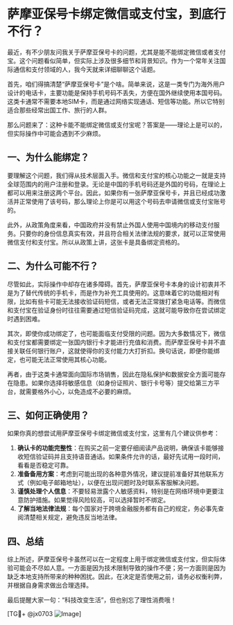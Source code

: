 # 萨摩亚保号卡绑定微信或支付宝，到底行不行？

最近，有不少朋友问我关于萨摩亚保号卡的问题，尤其是能不能绑定微信或者支付宝。这个问题看似简单，但实际上涉及很多细节和背景知识。作为一个常年关注国际通信和支付领域的人，我今天就来详细聊聊这个话题。

首先，咱们得搞清楚“萨摩亚保号卡”是个啥。简单来说，这是一类专门为海外用户设计的电话卡，主要功能是保持手机号码不丢失，方便在国外继续使用本国号码。这类卡通常不需要本地SIM卡，而是通过网络实现通话、短信等功能。所以它特别适合那些经常出国工作、旅行的人群。

那么问题来了：这种卡能不能绑定微信或支付宝呢？答案是——理论上是可以的，但实际操作中可能会遇到不少麻烦。

## 一、为什么能绑定？

要理解这个问题，我们得从技术层面入手。微信和支付宝的核心功能之一就是支持全球范围内的用户注册和登录。无论是中国的手机号码还是外国的号码，在理论上都可以用来注册这两个平台。因此，如果你有一张萨摩亚保号卡，并且已经成功激活并正常使用了该号码，那么理论上你是可以用这个号码去申请微信或支付宝账号的。

此外，从政策角度来看，中国政府并没有禁止外国人使用中国境内的移动支付服务。只要你的身份信息真实有效，并且符合相关法律法规的要求，就可以正常使用微信支付和支付宝。所以从政策上讲，这张卡是具备绑定资格的。

## 二、为什么可能不行？

尽管如此，实际操作中却存在诸多障碍。首先，萨摩亚保号卡本身的设计初衷并不是为了替代传统的手机卡，而是作为补充工具使用的。这意味着它的功能相对有限，比如有些卡可能无法接收验证码短信，或者无法正常拨打紧急电话等。而微信和支付宝在验证身份时往往需要通过短信验证码完成，这就可能导致你在尝试绑定时遇到困难。

其次，即使你成功绑定了，也可能面临支付受限的问题。因为大多数情况下，微信和支付宝都需要绑定一张国内银行卡才能进行充值和消费。而萨摩亚保号卡并不直接关联任何银行账户，这就使得你的支付能力大打折扣。换句话说，即便你能绑定，也可能无法正常使用其核心功能。

再者，由于这类卡通常面向国际市场销售，因此在隐私保护和数据安全方面可能存在隐患。如果你选择将敏感信息（如身份证照片、银行卡号等）提交给第三方平台，就需要格外小心，以免造成不必要的麻烦。

## 三、如何正确使用？

如果你真的想尝试用萨摩亚保号卡绑定微信或支付宝，这里有几个建议供参考：

1. **确认卡的功能完整性**：在购买之前一定要仔细阅读产品说明，确保该卡能够接收短信验证码并且支持语音通话。如果条件允许的话，最好先试用一段时间，看看是否稳定可靠。
2. **准备备用方案**：考虑到可能出现的各种意外情况，建议提前准备好其他联系方式（例如电子邮箱地址），以便在出现问题时及时联系客服解决问题。
3. **谨慎处理个人信息**：不要轻易泄露个人敏感资料，特别是在网络环境中更要注意防护措施。如果觉得风险较高，可以选择暂时不绑定。
4. **了解当地法律法规**：每个国家对于跨境金融服务都有自己的规定，务必事先查阅清楚相关规定，避免违反当地法律。

## 四、总结

综上所述，萨摩亚保号卡虽然可以在一定程度上用于绑定微信或支付宝，但实际体验可能会不尽如人意。一方面是因为技术限制导致的操作不便；另一方面则是因为缺乏本地支持所带来的种种困扰。因此，在决定是否使用之前，请务必权衡利弊，并根据自身需求做出合理选择。

最后提醒大家一句：“科技改变生活”，但也别忘了理性消费哦！

[TG💪+ @jx0703 ![Image](https://github.com/user-attachments/assets/dbca1d08-cadb-493c-b0ec-ad6f7a83f270)]